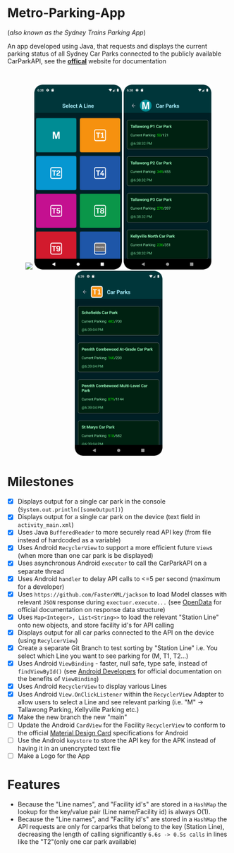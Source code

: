 # Metro-Parking-App
(_also known as the Sydney Trains Parking App_)
<br>

An app developed using Java, that requests and displays the current parking status of all Sydney Car Parks connected to the publicly available CarParkAPI, see the  [**offical**](https://opendata.transport.nsw.gov.au/organization/transport-opendata-hub) website for documentation

<br>

<p align="center">
  <img src="/DEMO/App-demo.gif" width="199"/>
  <img src="/DEMO/App-Lines.png" width="199"/>
  <img src="/DEMO/App-Parkings.png" width="199"/>
  <img src="/DEMO/App-Parkings2.png" width="199"/>
</p>

# Milestones
- [X] Displays output for a single car park in the console (`System.out.println([someOutput])`) 
- [X] Displays output for a single car park on the device (text field in `activity_main.xml`)
- [X] Uses Java `BufferedReader` to more securely read API key (from file instead of hardcoded as a variable)
- [X] Uses Android `RecyclerView` to support a more efficient future `View`s (when more than one car park is be displayed)
- [X] Uses asynchronous Android `executor` to call the CarParkAPI on a separate thread
- [X] Uses Android `handler` to delay API calls to <=5 per second (maximum for a developer)
- [X] Uses `https://github.com/FasterXML/jackson` to load Model classes with relevant `JSON` response during `exectuor.execute...` (see [OpenData](https://opendata.transport.nsw.gov.au/dataset/car-park-api) for official documentation on response data structure)
- [X] Uses `Map<Integer>, List<String>>` to load the relevant "Station Line" onto new objects, and store facility id's for API calling
- [X] Displays output for all car parks connected to the API on the device (using `RecylcerView`)
- [X] Create a separate Git Branch to test sorting by "Station Line" i.e. You select which Line you want to see parking for (M, T1, T2...)
- [X] Uses Android `ViewBinding` - faster, null safe, type safe, instead of `findViewById()` (see [Android Developers](https://developer.android.com/topic/libraries/view-binding) for official documentation on the benefits of `ViewBinding`)
- [X] Uses Android `RecyclerView` to display various Lines
- [X] Uses Android `View.OnClickListener` within the `RecyclerView` Adapter to allow users to select a Line and see relevant parking (i.e. "M" -> Tallawong Parking, Kellyville Parking etc.)
- [X] Make the new branch the new "main"
- [ ] Update the Android `CardView` for the Facility `RecyclerView` to conform to the official [Material Design Card](https://m3.material.io/components/cards/overview) specifications for Android
- [ ] Use the Android `keystore` to store the API key for the APK instead of having it in an unencrypted text file
- [ ] Make a Logo for the App

# Features
* Because the "Line names", and "Facility id's" are stored in a `HashMap` the lookup for the key/value pair (Line name/Facility id) is always O(1).
* Because the "Line names", and "Facility id's" are stored in a `HashMap` the API requests are only  for carparks that belong to the key (Station Line), decreasing the length of calling significantly `6.6s -> 0.5s calls` in lines like the "T2"(only one car park available)

